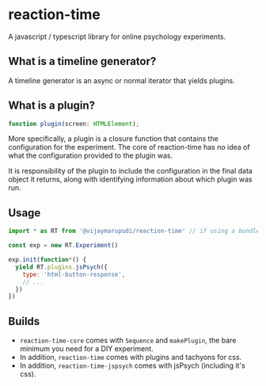 # reaction-time

A javascript / typescript library for online psychology experiments.

## What is a timeline generator?

A timeline generator is an async or normal iterator that yields plugins.

## What is a plugin?

```typescript
function plugin(screen: HTMLElement);
```

More specifically, a plugin is a closure function that contains the
configuration for the experiment. The core of reaction-time has no idea of
what the configuration provided to the plugin was.

It is responsibility of the plugin to include the configuration in the final
data object it returns, along with identifying information about which plugin
was run.

## Usage

```javascript
import * as RT from '@vijaymarupudi/reaction-time' // if using a bundler

const exp = new RT.Experiment()

exp.init(function*() {
  yield RT.plugins.jsPsych({
    type: 'html-button-response',
    // ...
  })
})
```

## Builds

* `reaction-time-core` comes with `Sequence` and `makePlugin`, the bare minimum you need for a DIY experiment.
* In addition, `reaction-time` comes with plugins and tachyons for css.
* In addition, `reaction-time-jspsych` comes with jsPsych (including it's css).
